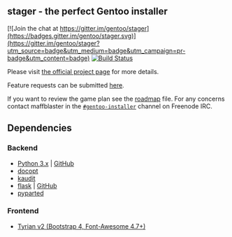 stager - the perfect Gentoo installer
-----

[![Join the chat at https://gitter.im/gentoo/stager](https://badges.gitter.im/gentoo/stager.svg)](https://gitter.im/gentoo/stager?utm_source=badge&utm_medium=badge&utm_campaign=pr-badge&utm_content=badge)
[![Build Status](https://travis-ci.org/gentoo/stager.svg)](https://travis-ci.org/gentoo/stager)

Please visit [the official project page](https://wiki.gentoo.org/wiki/Project:Installer) for more details.

Feature requests can be submitted [here](https://github.com/gentoo/stager/issues/new).

If you want to review the game plan see the [roadmap](road_map.md) file. For any concerns contact maffblaster in the [`#gentoo-installer`](https://webchat.freenode.net/?channels=gentoo-installer) channel on Freenode IRC.

## Dependencies

### Backend

* [Python 3.x](https://www.python.org/) | [GitHub](https://github.com/python/cpython)
 * [docopt](https://github.com/docopt/docopt)
 * [kaudit](https://github.com/digitalsurvival/kaudit)
 * [flask](http://flask.pocoo.org/) | [GitHub](https://github.com/pallets/flask)
 * [pyparted](https://github.com/rhinstaller/pyparted)

### Frontend

* [Tyrian v2 (Bootstrap 4, Font-Awesome 4.7+)](https://github.com/maffblaster/tyrian)
